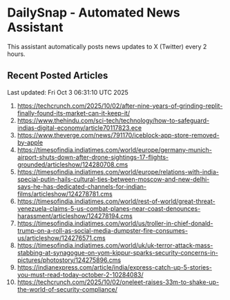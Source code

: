 # DailySnap - Automated News Assistant

This assistant automatically posts news updates to X (Twitter) every 2 hours.

## Recent Posted Articles

Last updated: Fri Oct  3 06:31:10 UTC 2025

1. https://techcrunch.com/2025/10/02/after-nine-years-of-grinding-replit-finally-found-its-market-can-it-keep-it/
2. https://www.thehindu.com/sci-tech/technology/how-to-safeguard-indias-digital-economy/article70117823.ece
3. https://www.theverge.com/news/791170/iceblock-app-store-removed-by-apple
4. https://timesofindia.indiatimes.com/world/europe/germany-munich-airport-shuts-down-after-drone-sightings-17-flights-grounded/articleshow/124280708.cms
5. https://timesofindia.indiatimes.com/world/europe/relations-with-india-special-putin-hails-cultural-ties-between-moscow-and-new-delhi-says-he-has-dedicated-channels-for-indian-films/articleshow/124278781.cms
6. https://timesofindia.indiatimes.com/world/rest-of-world/great-threat-venezuela-claims-5-us-combat-planes-near-coast-denounces-harassment/articleshow/124278194.cms
7. https://timesofindia.indiatimes.com/world/us/troller-in-chief-donald-trump-on-a-roll-as-social-media-dumpster-fire-consumes-us/articleshow/124276571.cms
8. https://timesofindia.indiatimes.com/world/uk/uk-terror-attack-mass-stabbing-at-synagogue-on-yom-kippur-sparks-security-concerns-in-pictures/photostory/124275896.cms
9. https://indianexpress.com/article/india/express-catch-up-5-stories-you-must-read-today-october-2-10284083/
10. https://techcrunch.com/2025/10/02/oneleet-raises-33m-to-shake-up-the-world-of-security-compliance/
